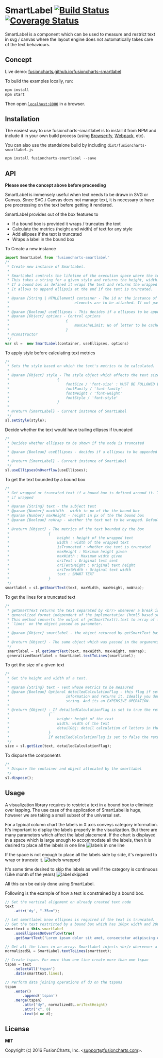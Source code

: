 # SmartLabel [![Build Status](https://travis-ci.org/fusioncharts/fusioncharts-smartlabel.svg?branch=develop)](https://travis-ci.org/fusioncharts/fusioncharts-smartlabel) [![Coverage Status](https://coveralls.io/repos/github/fusioncharts/fusioncharts-smartlabel/badge.svg?branch=develop)](https://coveralls.io/github/fusioncharts/fusioncharts-smartlabel?branch=develop)

SmartLabel is a component which can be used to measure and restrict text in svg / canvas where the layout engine does not automatically takes care of the text behaviours.


## Concept

Live demo: [fusioncharts.github.io/fusioncharts-smartlabel](http://fusioncharts.github.io/fusioncharts-smartlabel/)

To build the examples locally, run:

```javascript
npm install
npm start
```

Then open [`localhost:8000`](http://localhost:8000) in a browser.


## Installation

The easiest way to use fusioncharts-smartlabel is to install it from NPM and include it in your own build process (using [Browserify](http://browserify.org), [Webpack](http://webpack.github.io/), etc).

You can also use the standalone build by including `dist/fusioncharts-smartlabel.js`

```javascript
npm install fusioncharts-smartlabel --save
```


## API

__Please see the concept above before proceeding__


SmartLabel is immensely useful when text needs to be drawn in SVG or Canvas. Since SVG / Canvas does not manage text, it is necessary to have pre procressing on the text before getting it rendered.

SmartLabel provides out of the box features to
- If a bound box is provided it wraps / truncates the text
- Calculate the metrics (height and width) of text for any style
- Add ellipses if the text is truncated
- Wraps a label in the bound box


To Create a new instance
```javascript
import SmartLabel from 'fusioncharts-smartlabel'
/*
 * Create new instance of SmartLabel.
 *
 * SmartLabel controls the lifetime of the execution space where the text's metrics will be calculated.
 * This takes a string for a given style and returns the height, width.
 * If a bound box is defined it wraps the text and returns the wrapped height and width.
 * It allows to append ellipsis at the end if the text is truncated.
 *
 * @param {String | HTMLElement} container - The id or the instance of the container where the intermediate dom
 *                              elements are to be attached. If not passed, it appends in body.
 *
 * @param {Boolean} useEllipses - This decides if a ellipses to be appended if the text is truncated.
 * @param {Object} options - Control options
 *                          {
 *                              maxCacheLimit: No of letter to be cached. Default: 500.
 *                          }
 * @constructor
 */
var sl =  new SmartLabel(container, useEllipses, options)
```

To apply style before calculating text metrics
```javascript
/*
 * Sets the style based on which the text's metrics to be calculated.
 *
 * @param {Object} style - The style object which affects the text size
 *                      {
 *                          fontSize / 'font-size' : MUST BE FOLLOWED BY PX (10px, 11px)
 *                          fontFamily / 'font-family'
 *                          fontWeight / 'font-weight'
 *                          fontStyle / 'font-style'
 *                      }
 *
 * @return {SmartLabel} - Current instance of SmartLabel
 */
sl.setStyle(style);
```

Decide whether the text would have trailing ellipses if truncated
```javascript
/*
 * Decides whether ellipses to be shown if the node is truncated
 *
 * @param {Boolean} useEllipses - decides if a ellipses to be appended if the text is truncated. Default: false
 *
 * @return {SmartLabel} - Current instance of SmartLabel
 */
sl.useEllipsesOnOverflow(useEllipses);
```

To get the text bounded by a bound box
```javascript
/*
 * Get wrapped or truncated text if a bound box is defined around it. The result text would be separated by <br/>
 * if wrapped
 *
 * @param {String} text - the subject text
 * @param {Number} maxWidth - width in px of the the bound box
 * @param {Number} maxHeight - height in px of the the bound box
 * @param {Boolean} noWrap - whether the text not to be wrapped. Default false i.e. by default wrapping is enabled.
 *
 * @return {Object} - The metrics of the text bounded by the box
 *                  {
 *                      height : height of the wrapped text
 *                      width : width of the wrapped text
 *                      isTruncated : whether the text is truncated
 *                      maxHeight : Maximum height given
 *                      maxWidth : Maximum width given
 *                      oriText : Original text sent
 *                      oriTextHeight : Original text height
 *                      oriTextWidth : Original text width
 *                      text : SMART TEXT
 *                  }
 */
smartlabel = sl.getSmartText(text, maxWidth, maxHeight, noWrap);
```

To get the lines for a truncated text
```javascript
/*
 * getSmartText returns the text separated by <br/> whenever a break is necessary. This is to recgonize one
 * generalized format independent of the implementation (html5 based solution, canvas based solution, svg based solution).
 * This method converts the output of getSmartText().text to array of lines if the text is wrapped. It sets a named property
 * `lines` on the object passed as parameter.
 *
 * @param {Object} smartlabel - the object returned by getSmartText based on which line arr which to be formed.
 *
 * @return {Object} - The same object which was passed in the arguments. Also a named property `lines` is set.
 */
 smartlabel = sl.getSmartText(text, maxWidth, maxHeight, noWrap);
 generalizedSmartlabel = SmartLabel.textToLines(smartlabel);
```

To get the size of a given text
```javascript
/*
 * Get the height and width of a text.
 *
 * @param {String} text - Text whose metrics to be measured
 * @param {Boolean} Optional detailedCalculationFlag - this flag if set it calculates per letter position
 *                          information and returns it. Ideally you dont need it unless you want to post process the
 *                          string. And its an EXPENSIVE OPERATION.
 *
 * @return {Object} - If detailedCalculationFlag is set to true the returned object would be
 *                  {``
 *                      height: height of the text
 *                      width: width of the text
 *                      detailObj: detail calculation of letters in the format {lettername: width}
 *                  }
 *                  If detailedCalculationFlag is set to false the returned object wont have the detailObj prop.
 */
size = sl.getSize(text, detailedCalculationFlag);
```

To dispose the components
```javascript
/*
 * Dispose the container and object allocated by the smartlabel
 */
sl.dispose();
```

## Usage

A visualization library requires to restrict a text in a bound box to eliminate over lapping. The use case of the application of SmartLabel is huge, however we are taking a small subset of the universal set.

For a typical column chart the labels in X axis conveys category information. It's important to display the labels properly in the visualization. But there are many parameters which affect the label placement.
If the chart is displayed in a space which is large enough to accommodate all the labels, then it is desired to place all the labels in one line
![labels in one line](example/img/mode-orig.png "labels in one line")

If the space is not enough to place all the labels side by side, it's required to wrap or truncate it.
![labels wrapped](example/img/mode-1.png "labels wrapped")

It's some time desired to skip the labels as well if the category is continuous (Like month of the years)
![label skipped](example/img/mode-2.png "label skipped")

All this can be eaisly done using SmartLabel.

Following is the example of how a text is constrained by a bound box.
```javascript
// Set the vertical alignment on already created text node
text
	.attr('dy', ".35em");

// Let smartlabel know ellipses is required if the text is truncated.
// Get the text restricted by a bound box which has 100px width and 200px height
smarttext = this.smartlabel
	.useEllipsesOnOverflow(true)
	.getSmartText('Lorem ipsum dolor sit amet, consectetur adipiscing elit, sed do eiusmod tempor incididun', 100, 200);

// Get all the lines in an array. SmartLabel injects <br/> whereever a wrap is required, this conversion is necessary.
normalizedSL = SmartLabel.textToLines(smarttext);

// Create tspan. For more than one line create more than one tspan
tspan = text
	.selectAll('tspan')
	.data(smarttext.lines);

// Perform data joining operations of d3 on the tspans
tspan
	.enter()
		.append('tspan')
	.merge(tspan)
		.attr("dy", normalizedSL.oriTextHeight)
		.attr("x", 0)
		.text(d => d);

```

## License

__MIT__

Copyright (c) 2016 FusionCharts, Inc.  &lt;support@fusioncharts.com&gt;.
